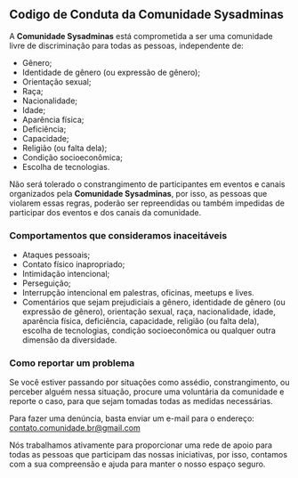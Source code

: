 ## Codigo de Conduta da Comunidade Sysadminas 

A **Comunidade Sysadminas** está comprometida a ser uma comunidade livre de discriminação para todas as pessoas, independente de:

* Gênero;
* Identidade de gênero (ou expressão de gênero);
* Orientação sexual;
* Raça;
* Nacionalidade;
* Idade;
* Aparência física;
* Deficiência;
* Capacidade;
* Religião (ou falta dela);
* Condição socioeconômica;
* Escolha de tecnologias.

Não será tolerado o constrangimento de participantes em eventos e canais organizados pela **Comunidade Sysadminas**, por isso, as pessoas que violarem essas regras, poderão ser repreendidas ou também impedidas de participar dos eventos e dos canais da comunidade. 

### Comportamentos que consideramos inaceitáveis

* Ataques pessoais;
* Contato físico inapropriado; 
* Intimidação intencional; 
* Perseguição;
* Interrupção intencional em palestras, oficinas, meetups e lives.
* Comentários que sejam prejudiciais a gênero, identidade de gênero (ou expressão de gênero), orientação sexual, raça, nacionalidade, idade, aparência física, deficiência, capacidade, religião (ou falta dela), escolha de tecnologias, condição socioeconômica ou qualquer outra dimensão da diversidade.

### Como reportar um problema

Se você estiver passando por situações como assédio, constrangimento, ou perceber alguém nessa situação, procure uma voluntária da comunidade e reporte o caso, para que sejam tomadas todas as medidas necessárias.

Para fazer uma denúncia, basta enviar um e-mail para o endereço: contato.comunidade.br@gmail.com 

Nós trabalhamos ativamente para proporcionar uma rede de apoio para todas as pessoas que participam das nossas iniciativas, por isso, contamos com a sua compreensão e ajuda para manter o nosso espaço seguro.
